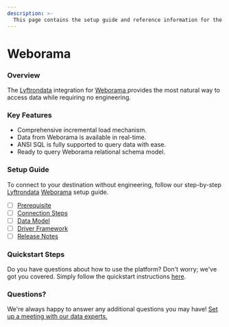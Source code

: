 ```yaml
---
description: >-
  This page contains the setup guide and reference information for the Weborama source connector.
---
```


# Weborama

### Overview

The [Lyftrondata](https://www.lyftrondata.com/) integration for [Weborama](https://www.lyftrondata.com/integration/weborama/)[ ](https://www.lyftrondata.com/integration/weborama/)provides the most natural way to access data while requiring no engineering.

### Key Features

* Comprehensive incremental load mechanism.
* Data from Weborama is available in real-time.&#x20;
* ANSI SQL is fully supported to query data with ease.
* Ready to query Weborama relational schema model.

### Setup Guide

To connect to your destination without engineering, follow our step-by-step [Lyftrondata](https://www.lyftrondata.com/)  [Weborama](https://www.lyftrondata.com/integration/weborama/) setup guide.

* [ ] [Prerequisite](../../marketing-analytics/weborama/prerequisite.md)
* [ ] [Connection Steps](../../marketing-analytics/weborama/connection-steps.md)
* [ ] [Data Model](../../marketing-analytics/weborama/data-model/)
* [ ] [Driver Framework](../../marketing-analytics/weborama/driver-framework/)
* [ ] [Release Notes](../../marketing-analytics/weborama/release-notes.md)

### Quickstart Steps

Do you have questions about how to use the platform? Don't worry; we've got you covered. Simply follow the quickstart instructions [here](../../../quickstart-steps.md).

### Questions? <a href="#questions" id="questions"></a>

We're always happy to answer any additional questions you may have! [Set up a meeting with our data experts.](https://www.lyftrondata.com/book-a-meeting/)

